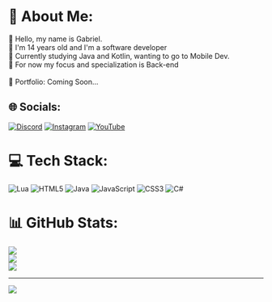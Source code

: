 # 💫 About Me:
📁 Hello, my name is Gabriel.<br>🌟 I'm 14 years old and I'm a software developer<br>📕 Currently studying Java and Kotlin, wanting to go to Mobile Dev.<br>🎲 For now my focus and specialization is Back-end<br><br>🎨 Portfolio: Coming Soon...


## 🌐 Socials:
[![Discord](https://img.shields.io/badge/Discord-%237289DA.svg?logo=discord&logoColor=white)](https://discord.gg/https://discord.gg/vX9KWzEBYm) [![Instagram](https://img.shields.io/badge/Instagram-%23E4405F.svg?logo=Instagram&logoColor=white)](https://instagram.com/g4briel.quintanilha) [![YouTube](https://img.shields.io/badge/YouTube-%23FF0000.svg?logo=YouTube&logoColor=white)](https://youtube.com/@Cpi_QGG6spwgfcC-bb7L69g) 

# 💻 Tech Stack:
![Lua](https://img.shields.io/badge/lua-%232C2D72.svg?style=for-the-badge&logo=lua&logoColor=white) ![HTML5](https://img.shields.io/badge/html5-%23E34F26.svg?style=for-the-badge&logo=html5&logoColor=white) ![Java](https://img.shields.io/badge/java-%23ED8B00.svg?style=for-the-badge&logo=openjdk&logoColor=white) ![JavaScript](https://img.shields.io/badge/javascript-%23323330.svg?style=for-the-badge&logo=javascript&logoColor=%23F7DF1E) ![CSS3](https://img.shields.io/badge/css3-%231572B6.svg?style=for-the-badge&logo=css3&logoColor=white) ![C#](https://img.shields.io/badge/c%23-%23239120.svg?style=for-the-badge&logo=c-sharp&logoColor=white)
# 📊 GitHub Stats:
![](https://github-readme-stats.vercel.app/api?username=UnknownBeast10&theme=midnight-purple&hide_border=false&include_all_commits=false&count_private=false)<br/>
![](https://github-readme-streak-stats.herokuapp.com/?user=UnknownBeast10&theme=midnight-purple&hide_border=false)<br/>
![](https://github-readme-stats.vercel.app/api/top-langs/?username=UnknownBeast10&theme=midnight-purple&hide_border=false&include_all_commits=false&count_private=false&layout=compact)

---
[![](https://visitcount.itsvg.in/api?id=UnknownBeast10&icon=5&color=12)](https://visitcount.itsvg.in)

<!-- Proudly created with GPRM ( https://gprm.itsvg.in ) -->
